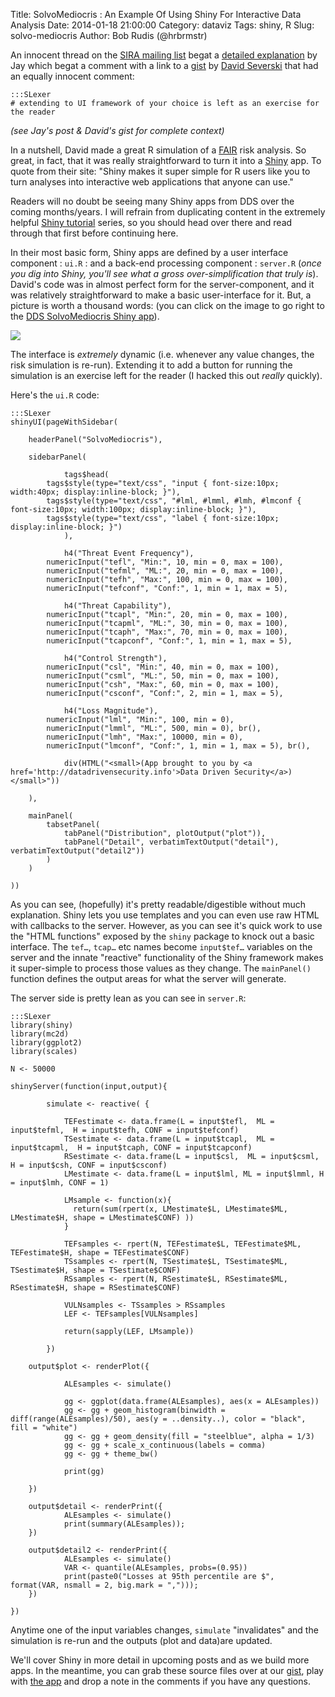 Title: SolvoMediocris : An Example Of Using Shiny For Interactive Data Analysis 
Date: 2014-01-18 21:00:00
Category: dataviz
Tags: shiny, R
Slug: solvo-mediocris
Author: Bob Rudis (@hrbrmstr)

An innocent thread on the [SIRA mailing list](http://societyinforisk.org/) begat a [detailed explanation](http://datadrivensecurity.info/blog/posts/2014/Jan/severski/) by Jay which begat a comment with a link to a [gist](https://gist.github.com/davidski/8490758) by [David Severski](http://twitter.com/dseverski) that had an equally innocent comment:

	:::SLexer
	# extending to UI framework of your choice is left as an exercise for the reader
	
_(see Jay's post & David's gist for complete context)_

In a nutshell, David made a great R simulation of a [FAIR](http://en.wikipedia.org/wiki/Factor_analysis_of_information_risk) risk analysis. So great, in fact, that it was really straightforward to turn it into a [Shiny](http://www.rstudio.com/shiny/) app. To quote from their site: "Shiny makes it super simple for R users like you to turn analyses into interactive web applications that anyone can use."

Readers will no doubt be seeing many Shiny apps from DDS over the coming months/years. I will refrain from duplicating content in the extremely helpful [Shiny tutorial](http://rstudio.github.io/shiny/tutorial/) series, so you should head over there and read through that first before continuing here. 

In their most basic form, Shiny apps are defined by a user interface component : `ui.R` : and a back-end processing component : `server.R` (_once you dig into Shiny, you'll see what a gross over-simplification that truly is_). David's code was in almost perfect form for the server-component, and it was relatively straightforward to make a basic user-interface for it. But, a picture is worth a thousand words: (you can click on the image to go right to the [DDS SolvoMediocris Shiny app](http://shiny.dds.ec/solvomediocris/)).

<a href="http://shiny.dds.ec/solvomediocris/"><img src="http://dds.ec/blog/images/2014/01/SolvoMediocris.png" style="border:0; max-width:100%"></a>

The interface is _extremely_ dynamic (i.e. whenever any value changes, the risk simulation is re-run). Extending it to add a button for running the simulation is an exercise left for the reader (I hacked this out _really_ quickly).

Here's the `ui.R` code:

	:::SLexer
	shinyUI(pageWithSidebar(
		
	    headerPanel("SolvoMediocris"),
			
	    sidebarPanel(
				
				tags$head(
	        tags$style(type="text/css", "input { font-size:10px; width:40px; display:inline-block; }"),
	        tags$style(type="text/css", "#lml, #lmml, #lmh, #lmconf { font-size:10px; width:100px; display:inline-block; }"),
	        tags$style(type="text/css", "label { font-size:10px; display:inline-block; }")
				),
				
				h4("Threat Event Frequency"),
		    numericInput("tefl", "Min:", 10, min = 0, max = 100),
		    numericInput("tefml", "ML:", 20, min = 0, max = 100),
		    numericInput("tefh", "Max:", 100, min = 0, max = 100),
		    numericInput("tefconf", "Conf:", 1, min = 1, max = 5),
				
				h4("Threat Capability"),
		    numericInput("tcapl", "Min:", 20, min = 0, max = 100),
		    numericInput("tcapml", "ML:", 30, min = 0, max = 100),
		    numericInput("tcaph", "Max:", 70, min = 0, max = 100),
		    numericInput("tcapconf", "Conf:", 1, min = 1, max = 5),
				
				h4("Control Strength"),
		    numericInput("csl", "Min:", 40, min = 0, max = 100),
		    numericInput("csml", "ML:", 50, min = 0, max = 100),
		    numericInput("csh", "Max:", 60, min = 0, max = 100),
		    numericInput("csconf", "Conf:", 2, min = 1, max = 5),
				
				h4("Loss Magnitude"),
		    numericInput("lml", "Min:", 100, min = 0),
		    numericInput("lmml", "ML:", 500, min = 0), br(),
		    numericInput("lmh", "Max:", 10000, min = 0),
		    numericInput("lmconf", "Conf:", 1, min = 1, max = 5), br(),
				
				div(HTML("<small>(App brought to you by <a href='http://datadrivensecurity.info'>Data Driven Security</a>)</small>"))
				
	    ),
			
	    mainPanel(
	        tabsetPanel(
	            tabPanel("Distribution", plotOutput("plot")),
	            tabPanel("Detail", verbatimTextOutput("detail"), verbatimTextOutput("detail2"))
	        )
	    )
			
	))

As you can see, (hopefully) it's pretty readable/digestible without much explanation. Shiny lets you use templates and you can even use raw HTML with callbacks to the server. However, as you can see it's quick work to use the "HTML functions" exposed by the `shiny` package to knock out a basic interface.  The `tef…`, `tcap…` etc names become `input$tef…` variables on the server and the innate "reactive" functionality of the Shiny framework makes it super-simple to process those values as they change. The `mainPanel()` function defines the output areas for what the server will generate.

The server side is pretty lean as you can see in `server.R`:

	:::SLexer
	library(shiny)
	library(mc2d)
	library(ggplot2)
	library(scales)
	 
	N <- 50000
	 
	shinyServer(function(input,output){

			simulate <- reactive( {
				
				TEFestimate <- data.frame(L = input$tefl,  ML = input$tefml,  H = input$tefh, CONF = input$tefconf)
				TSestimate <- data.frame(L = input$tcapl,  ML = input$tcapml,  H = input$tcaph, CONF = input$tcapconf)
				RSestimate <- data.frame(L = input$csl,  ML = input$csml,  H = input$csh, CONF = input$csconf)
				LMestimate <- data.frame(L = input$lml, ML = input$lmml, H = input$lmh, CONF = 1)

				LMsample <- function(x){
				  return(sum(rpert(x, LMestimate$L, LMestimate$ML, LMestimate$H, shape = LMestimate$CONF) ))
				}

				TEFsamples <- rpert(N, TEFestimate$L, TEFestimate$ML, TEFestimate$H, shape = TEFestimate$CONF)
				TSsamples <- rpert(N, TSestimate$L, TSestimate$ML, TSestimate$H, shape = TSestimate$CONF)
				RSsamples <- rpert(N, RSestimate$L, RSestimate$ML, RSestimate$H, shape = RSestimate$CONF)

				VULNsamples <- TSsamples > RSsamples
				LEF <- TEFsamples[VULNsamples]

				return(sapply(LEF, LMsample))
					
			})
	  
	    output$plot <- renderPlot({
				
				ALEsamples <- simulate()
				
				gg <- ggplot(data.frame(ALEsamples), aes(x = ALEsamples))
				gg <- gg + geom_histogram(binwidth = diff(range(ALEsamples)/50), aes(y = ..density..), color = "black", fill = "white")
				gg <- gg + geom_density(fill = "steelblue", alpha = 1/3)
				gg <- gg + scale_x_continuous(labels = comma)
				gg <- gg + theme_bw()
				
				print(gg)

	    })
	     
	    output$detail <- renderPrint({			
				ALEsamples <- simulate()
				print(summary(ALEsamples));
	    })
	     
	    output$detail2 <- renderPrint({
				ALEsamples <- simulate()
				VAR <- quantile(ALEsamples, probs=(0.95))
				print(paste0("Losses at 95th percentile are $", format(VAR, nsmall = 2, big.mark = ",")));
	    })
	     
	})

Anytime one of the input variables changes, `simulate` "invalidates" and the simulation is re-run and the outputs (plot and data)are updated.

We'll cover Shiny in more detail in upcoming posts and as we build more apps. In the meantime, you can grab these source files over at our [gist](https://gist.github.com/hrbrmstr/8499598), play with [the app](http://shiny.dds.ec/solvomediocris/) and drop a note in the comments if you have any questions.